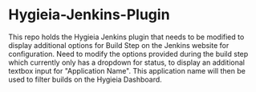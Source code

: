 # Hygieia-Jenkins-Plugin

This repo holds the Hygieia Jenkins plugin that needs to be modified to display additional options for Build Step on the Jenkins website for configuration.
Need to modify the options provided during the build step which currently only has a dropdown for status, to display an additional textbox input for "Application Name".
This application name will then be used to filter builds on the Hygieia Dashboard.
